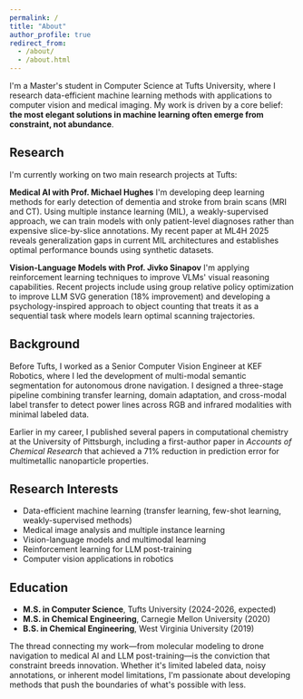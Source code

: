 ```yaml
---
permalink: /
title: "About"
author_profile: true
redirect_from:
  - /about/
  - /about.html
---
```


I'm a Master's student in Computer Science at Tufts University, where I research data-efficient machine learning methods with applications to computer vision and medical imaging. My work is driven by a core belief: **the most elegant solutions in machine learning often emerge from constraint, not abundance**.

## Research

I'm currently working on two main research projects at Tufts:

**Medical AI with Prof. Michael Hughes**
I'm developing deep learning methods for early detection of dementia and stroke from brain scans (MRI and CT). Using multiple instance learning (MIL), a weakly-supervised approach, we can train models with only patient-level diagnoses rather than expensive slice-by-slice annotations. My recent paper at ML4H 2025 reveals generalization gaps in current MIL architectures and establishes optimal performance bounds using synthetic datasets.

**Vision-Language Models with Prof. Jivko Sinapov**
I'm applying reinforcement learning techniques to improve VLMs' visual reasoning capabilities. Recent projects include using group relative policy optimization to improve LLM SVG generation (18% improvement) and developing a psychology-inspired approach to object counting that treats it as a sequential task where models learn optimal scanning trajectories.

## Background

Before Tufts, I worked as a Senior Computer Vision Engineer at KEF Robotics, where I led the development of multi-modal semantic segmentation for autonomous drone navigation. I designed a three-stage pipeline combining transfer learning, domain adaptation, and cross-modal label transfer to detect power lines across RGB and infrared modalities with minimal labeled data.

Earlier in my career, I published several papers in computational chemistry at the University of Pittsburgh, including a first-author paper in *Accounts of Chemical Research* that achieved a 71% reduction in prediction error for multimetallic nanoparticle properties.

## Research Interests

- Data-efficient machine learning (transfer learning, few-shot learning, weakly-supervised methods)
- Medical image analysis and multiple instance learning
- Vision-language models and multimodal learning
- Reinforcement learning for LLM post-training
- Computer vision applications in robotics

## Education

- **M.S. in Computer Science**, Tufts University (2024-2026, expected)
- **M.S. in Chemical Engineering**, Carnegie Mellon University (2020)
- **B.S. in Chemical Engineering**, West Virginia University (2019)

The thread connecting my work—from molecular modeling to drone navigation to medical AI and LLM post-training—is the conviction that constraint breeds innovation. Whether it's limited labeled data, noisy annotations, or inherent model limitations, I'm passionate about developing methods that push the boundaries of what's possible with less.
